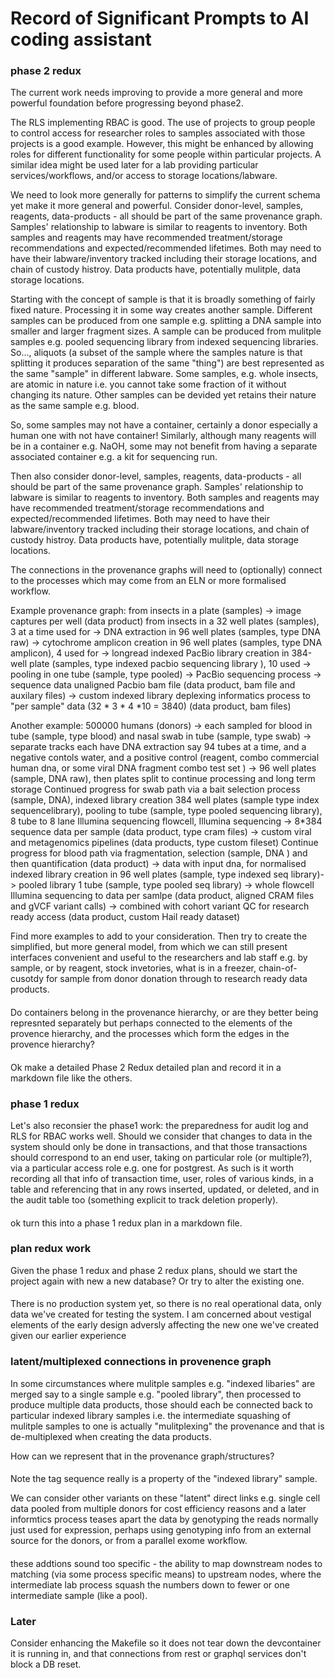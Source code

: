 # Record of Significant Prompts to AI coding assistant


### phase 2 redux

The current work needs improving to provide a more general and more powerful foundation before progressing beyond phase2.

The RLS implementing RBAC is good. The use of projects to group people to control access for researcher roles to samples associated with those projects is a good example. However, this might be enhanced by allowing roles for different functionality for some people within  particular projects. A similar idea might be used later for a lab providing particular services/workflows,  and/or access to storage locations/labware.

We need to look more generally for patterns to simplify the current schema yet make it more general and powerful. 
Consider donor-level, samples, reagents, data-products - all should be part of the same provenance graph.
Samples' relationship to labware is similar to reagents to inventory. 
Both samples and reagents may have recommended treatment/storage recommendations and expected/recommended lifetimes.
Both may need to have their labware/inventory tracked including their storage locations, and chain of custody histroy. Data products have, potentially mulitple, data storage locations.

Starting with the concept of sample is that it is broadly something of fairly fixed nature. Processing it in some way creates another sample. Different samples can be produced from one sample e.g. splitting a DNA sample into smaller and larger fragment sizes. A sample can be produced from mulitple samples e.g. pooled sequencing library from indexed sequencing libraries. So..., aliquots (a subset of the sample where the samples nature is that splitting it produces separation of the same "thing") are best represented as the same "sample" in different labware. Some samples, e.g. whole insects, are atomic in nature i.e. you cannot take some  fraction of it without changing its nature. Other samples can be devided yet retains their nature as the same sample e.g. blood.

So, some samples may not have a container, certainly a donor especially a human one with not have container! Similarly, although many reagents will be in a container e.g. NaOH, some may not benefit from having a separate associated container e.g. a kit for sequencing run.

Then also consider donor-level, samples, reagents, data-products - all should be part of the same provenance graph.
Samples' relationship to labware is similar to reagents to inventory. 
Both samples and reagents may have recommended treatment/storage recommendations and expected/recommended lifetimes.
Both may need to have their labware/inventory tracked including their storage locations, and chain of custody histroy. Data products have, potentially mulitple, data storage locations.

The connections in the provenance graphs will need to (optionally) connect to the processes which may come from an ELN or more formalised workflow.

Example provenance graph: 
from insects in a plate (samples) -> image captures per well (data product)
from insects in a 32 well plates (samples), 3 at a time used for ->  DNA extraction in 96 well  plates (samples, type DNA raw) -> cytochrome amplicon creation in 96 well plates (samples, type DNA amplicon), 4 used for -> longread indexed PacBio library creation in  384-well plate (samples, type indexed pacbio sequencing library ), 10 used -> pooling in one tube (sample, type pooled) -> PacBio sequencing process -> sequence data unaligned Pacbio bam file (data product, bam file and auxilary files) -> custom indexed library deplexing informatics process to "per sample" data (32 * 3 * 4 *10 = 3840) (data product, bam files) 

Another example:
500000 humans (donors) -> each sampled for blood in tube (sample, type blood) and nasal swab in tube (sample, type swab) -> separate tracks each have DNA extraction say 94 tubes at a time, and a negative contols water, and a positive control (reagent, combo commercial human dna, or some viral DNA fragment combo test set )  -> 96 well  plates (sample, DNA raw), then plates split to continue processing and long term storage
Continued progress for swab path via a bait selection process (sample, DNA), indexed library creation 384 well plates (sample type index sequencelibrary), pooling to tube (sample, type pooled sequencing library), 8 tube to 8 lane Illumina sequencing flowcell, Illumina sequencing -> 8*384 sequence data per sample (data product, type cram files) -> custom viral and metagenomics pipelines (data products, type custom fileset) 
Continue progress for blood path via fragmentation, selection (sample, DNA  ) and then quantification (data product) -> data with input dna,  for normalised indexed library creation in 96 well plates (sample, type indexed seq library)-> pooled library 1 tube (sample, type pooled seq library) -> whole flowcell Illumina sequencing to data per samlpe (data product, aligned CRAM files and gVCF variant calls) -> combined with cohort variant QC for research ready access (data product, custom Hail ready dataset)

Find  more examples to add to your consideration. Then try to create the simplified, but more general model, from which we can still present interfaces convenient and useful to the researchers and lab staff e.g. by sample, or by reagent, stock invetories, what is in a freezer, chain-of-cusotdy for sample from donor donation through to research ready data products.

#### 

Do containers belong in the provenance hierarchy, or are they better being represnted separately but perhaps connected to the elements of the provence hierarchy, and the processes which form the edges in the provence hierarchy?

####

Ok make a detailed Phase 2 Redux detailed plan and record it in a markdown file like the others.


### phase 1 redux

Let's also reconsier the phase1 work: the preparedness for audit log and RLS for RBAC works well. Should we consider that changes to data in the system should only be done in transactions, and that those transactions should correspond to an end user, taking on particular role (or multiple?), via a particular access role e.g. one for postgrest. As such is it worth recording all that info of transaction time, user, roles of various kinds, in a table and referencing that in any rows inserted, updated, or deleted, and  in the audit table too (something explicit to track deletion properly).

####
ok turn this into a phase 1 redux plan in a markdown file.

### plan redux work 

Given the phase 1 redux and phase 2 redux plans, should we start the project again with new a new database? Or try to alter the existing one.

####

There is no production system yet, so there is no real operational data, only data we've created for testing the system. I am concerned about vestigal elements of the early design adversly affecting the new one we've created given our earlier experience

### latent/multiplexed connections in provenence graph

In some circumstances where mulitple samples e.g. "indexed libaries" are merged say to a single sample e.g. "pooled library", then processed to produce multiple data products, those should each be connected back to particular indexed library samples i.e. the intermediate squashing of mulitple samples to one is actually "mulitplexing" the provenance and that is de-multiplexed when creating the data products.

How can we represent that in the provenance graph/structures?

####

Note the tag sequence really is a property of the "indexed library" sample.

We can consider other variants on these "latent" direct links e.g. single cell data pooled from multiple donors for cost efficiency reasons and a later informtics process teases apart the data by genotyping the reads normally just used for expression, perhaps using genotyping info from an external source for the donors, or from a parallel exome workflow.

####

these addtions sound too specific - the ability to map downstream nodes to matching (via some process specific means) to upstream nodes, where the intermediate lab process squash the numbers down to fewer or one intermediate sample (like a pool).


### Later

Consider enhancing the Makefile so it does not tear down the devcontainer it is running in, and that connections from rest or graphql services don't block a DB reset.
